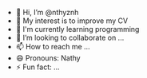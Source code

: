 - 👋 Hi, I’m @nthyznh
- 👀 My interest is to improve my CV
- 🌱 I'm currently learning programming
- 💞️ I’m looking to collaborate on ...
- 📫 How to reach me ...
- 😄 Pronouns: Nathy
- ⚡ Fun fact: ...

<!---
nthyznh/nthyznh is a ✨ special ✨ repository because its `README.md` (this file) appears on your GitHub profile.
You can click the Preview link to take a look at your changes.
--->
